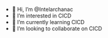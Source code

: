 - 👋 Hi, I’m @Intelarchanac
- 👀 I’m interested in CICD
- 🌱 I’m currently learning CICD
- 💞️ I’m looking to collaborate on CICD

<!---
Intelarchanac/Intelarchanac is a ✨ special ✨ repository because its `README.md` (this file) appears on your GitHub profile.
You can click the Preview link to take a look at your changes.
--->
